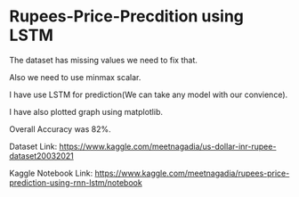 # Rupees-Price-Precdition using LSTM

The dataset has missing values we need to fix that.

Also we need to use minmax scalar.

I have use LSTM for prediction(We can take any model with our convience).

I have also plotted graph using matplotlib.

Overall Accuracy was 82%.


Dataset Link: https://www.kaggle.com/meetnagadia/us-dollar-inr-rupee-dataset20032021

Kaggle Notebook Link: https://www.kaggle.com/meetnagadia/rupees-price-prediction-using-rnn-lstm/notebook
